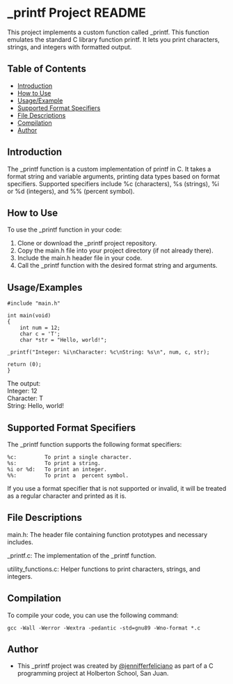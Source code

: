 
# _printf Project README


This project implements a custom function called _printf. This function emulates the standard C library function printf. It lets you print characters, strings, and integers with formatted output.




## Table of Contents
* [Introduction](#Introduction)
* [How to Use](#How-to-Use)
* [Usage/Example](#Usage/Example)
* [Supported Format Specifiers](#Supported-Format-Specifiers)
* [File Descriptions](#File-Descriptions)
* [Compilation](#Compiltion)
* [Author](#Author)
## Introduction
The _printf function is a custom implementation of printf in C. It takes a format string and variable arguments, printing data types based on format specifiers. Supported specifiers include %c (characters), %s (strings), %i or %d (integers), and %% (percent symbol).

## How to Use

To use the _printf function in your code:

1. Clone or download the _printf project repository.
2. Copy the main.h file into your project directory (if not already there).
3. Include the main.h header file in your code.
4. Call the _printf function with the desired format string and arguments.
## Usage/Examples





    #include "main.h"
    
    int main(void)
    {
        int num = 12;
        char c = 'T';
        char *str = "Hello, world!";

    _printf("Integer: %i\nCharacter: %c\nString: %s\n", num, c, str);

    return (0);
    }


The output:\
Integer: 12\
Character: T\
String: Hello, world!




## Supported Format Specifiers

The _printf function supports the following format specifiers:

    %c:         To print a single character.
    %s:         To print a string.
    %i or %d:   To print an integer.
    %%:         To print a  percent symbol.


If you use a format specifier that is not supported or invalid, it will be treated as a regular character and printed as it is.


## File Descriptions
main.h: The header file containing function prototypes and necessary includes.

_printf.c: The implementation of the _printf function.

utility_functions.c: Helper functions to print characters, strings, and integers.

## Compilation
To compile your code, you can use the following command:

    gcc -Wall -Werror -Wextra -pedantic -std=gnu89 -Wno-format *.c

## Author

- This _printf project was created by [@jennifferfeliciano](https://www.github.com/jennifferfeliciano) as part of a C programming project at Holberton School, San Juan.


